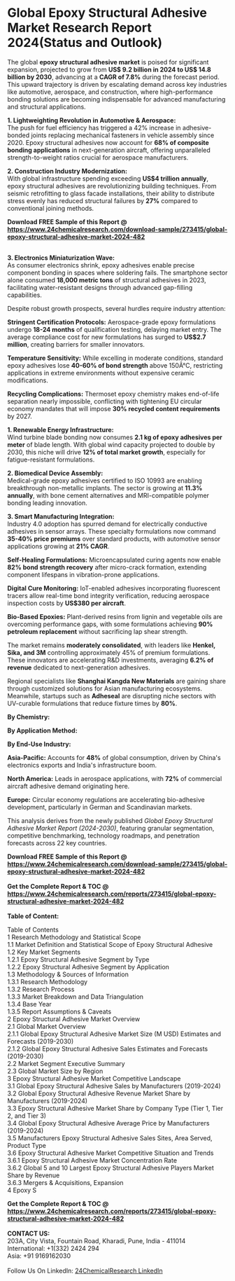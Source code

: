 <h1>Global Epoxy Structural Adhesive Market Research Report 2024(Status and Outlook)</h1><p>The global <strong>epoxy structural adhesive market</strong> is poised for significant expansion, projected to grow from <strong>US$ 9.2 billion in 2024 to US$ 14.8 billion by 2030</strong>, advancing at a <strong>CAGR of 7.8%</strong> during the forecast period. This upward trajectory is driven by escalating demand across key industries like automotive, aerospace, and construction, where high-performance bonding solutions are becoming indispensable for advanced manufacturing and structural applications.</p><p><strong>1. Lightweighting Revolution in Automotive &amp; Aerospace:</strong><br>
The push for fuel efficiency has triggered a 42% increase in adhesive-bonded joints replacing mechanical fasteners in vehicle assembly since 2020. Epoxy structural adhesives now account for <strong>68% of composite bonding applications</strong> in next-generation aircraft, offering unparalleled strength-to-weight ratios crucial for aerospace manufacturers.</p><p><strong>2. Construction Industry Modernization:</strong><br>
With global infrastructure spending exceeding <strong>US$4 trillion annually</strong>, epoxy structural adhesives are revolutionizing building techniques. From seismic retrofitting to glass facade installations, their ability to distribute stress evenly has reduced structural failures by <strong>27%</strong> compared to conventional joining methods.</p><div><b>Download FREE Sample of this Report @ 
            <a href="https://www.24chemicalresearch.com/download-sample/273415/global-epoxy-structural-adhesive-market-2024-482">
            https://www.24chemicalresearch.com/download-sample/273415/global-epoxy-structural-adhesive-market-2024-482</a></b></div><br><p><strong>3. Electronics Miniaturization Wave:</strong><br>
As consumer electronics shrink, epoxy adhesives enable precise component bonding in spaces where soldering fails. The smartphone sector alone consumed <strong>18,000 metric tons</strong> of structural adhesives in 2023, facilitating water-resistant designs through advanced gap-filling capabilities.</p><p>Despite robust growth prospects, several hurdles require industry attention:</p><p><strong>Stringent Certification Protocols:</strong> Aerospace-grade epoxy formulations undergo <strong>18-24 months</strong> of qualification testing, delaying market entry. The average compliance cost for new formulations has surged to <strong>US$2.7 million</strong>, creating barriers for smaller innovators.</p><p><strong>Temperature Sensitivity:</strong> While excelling in moderate conditions, standard epoxy adhesives lose <strong>40-60% of bond strength</strong> above 150Â°C, restricting applications in extreme environments without expensive ceramic modifications.</p><p><strong>Recycling Complications:</strong> Thermoset epoxy chemistry makes end-of-life separation nearly impossible, conflicting with tightening EU circular economy mandates that will impose <strong>30% recycled content requirements</strong> by 2027.</p><p><strong>1. Renewable Energy Infrastructure:</strong><br>
Wind turbine blade bonding now consumes <strong>2.1 kg of epoxy adhesives per meter</strong> of blade length. With global wind capacity projected to double by 2030, this niche will drive <strong>12% of total market growth</strong>, especially for fatigue-resistant formulations.</p><p><strong>2. Biomedical Device Assembly:</strong><br>
Medical-grade epoxy adhesives certified to ISO 10993 are enabling breakthrough non-metallic implants. The sector is growing at <strong>11.3% annually</strong>, with bone cement alternatives and MRI-compatible polymer bonding leading innovation.</p><p><strong>3. Smart Manufacturing Integration:</strong><br>
Industry 4.0 adoption has spurred demand for electrically conductive adhesives in sensor arrays. These specialty formulations now command <strong>35-40% price premiums</strong> over standard products, with automotive sensor applications growing at <strong>21% CAGR</strong>.</p><p><strong>Self-Healing Formulations:</strong> Microencapsulated curing agents now enable <strong>82% bond strength recovery</strong> after micro-crack formation, extending component lifespans in vibration-prone applications.</p><p><strong>Digital Cure Monitoring:</strong> IoT-enabled adhesives incorporating fluorescent tracers allow real-time bond integrity verification, reducing aerospace inspection costs by <strong>US$380 per aircraft</strong>.</p><p><strong>Bio-Based Epoxies:</strong> Plant-derived resins from lignin and vegetable oils are overcoming performance gaps, with some formulations achieving <strong>90% petroleum replacement</strong> without sacrificing lap shear strength.</p><p>The market remains <strong>moderately consolidated</strong>, with leaders like <strong>Henkel, Sika, and 3M</strong> controlling approximately 45% of premium formulations. These innovators are accelerating R&amp;D investments, averaging <strong>6.2% of revenue</strong> dedicated to next-generation adhesives.</p><p>Regional specialists like <strong>Shanghai Kangda New Materials</strong> are gaining share through customized solutions for Asian manufacturing ecosystems. Meanwhile, startups such as <strong>Adheseal</strong> are disrupting niche sectors with UV-curable formulations that reduce fixture times by <strong>80%</strong>.</p><p><strong>By Chemistry:</strong></p><p><strong>By Application Method:</strong></p><p><strong>By End-Use Industry:</strong></p><p><strong>Asia-Pacific:</strong> Accounts for <strong>48%</strong> of global consumption, driven by China's electronics exports and India's infrastructure boom.</p><p><strong>North America:</strong> Leads in aerospace applications, with <strong>72%</strong> of commercial aircraft adhesive demand originating here.</p><p><strong>Europe:</strong> Circular economy regulations are accelerating bio-adhesive development, particularly in German and Scandinavian markets.</p><p>This analysis derives from the newly published <em>Global Epoxy Structural Adhesive Market Report (2024-2030)</em>, featuring granular segmentation, competitive benchmarking, technology roadmaps, and penetration forecasts across 22 key countries.</p><div><b>Download FREE Sample of this Report @ 
            <a href="https://www.24chemicalresearch.com/download-sample/273415/global-epoxy-structural-adhesive-market-2024-482">
            https://www.24chemicalresearch.com/download-sample/273415/global-epoxy-structural-adhesive-market-2024-482</a></b></div><br><div><b>Get the Complete Report & TOC @ 
            <a href="https://www.24chemicalresearch.com/reports/273415/global-epoxy-structural-adhesive-market-2024-482">
            https://www.24chemicalresearch.com/reports/273415/global-epoxy-structural-adhesive-market-2024-482</a></b></div><br>
            <b>Table of Content:</b><p>Table of Contents<br />
1 Research Methodology and Statistical Scope<br />
1.1 Market Definition and Statistical Scope of Epoxy Structural Adhesive<br />
1.2 Key Market Segments<br />
1.2.1 Epoxy Structural Adhesive Segment by Type<br />
1.2.2 Epoxy Structural Adhesive Segment by Application<br />
1.3 Methodology & Sources of Information<br />
1.3.1 Research Methodology<br />
1.3.2 Research Process<br />
1.3.3 Market Breakdown and Data Triangulation<br />
1.3.4 Base Year<br />
1.3.5 Report Assumptions & Caveats<br />
2 Epoxy Structural Adhesive Market Overview<br />
2.1 Global Market Overview<br />
2.1.1 Global Epoxy Structural Adhesive Market Size (M USD) Estimates and Forecasts (2019-2030)<br />
2.1.2 Global Epoxy Structural Adhesive Sales Estimates and Forecasts (2019-2030)<br />
2.2 Market Segment Executive Summary<br />
2.3 Global Market Size by Region<br />
3 Epoxy Structural Adhesive Market Competitive Landscape<br />
3.1 Global Epoxy Structural Adhesive Sales by Manufacturers (2019-2024)<br />
3.2 Global Epoxy Structural Adhesive Revenue Market Share by Manufacturers (2019-2024)<br />
3.3 Epoxy Structural Adhesive Market Share by Company Type (Tier 1, Tier 2, and Tier 3)<br />
3.4 Global Epoxy Structural Adhesive Average Price by Manufacturers (2019-2024)<br />
3.5 Manufacturers Epoxy Structural Adhesive Sales Sites, Area Served, Product Type<br />
3.6 Epoxy Structural Adhesive Market Competitive Situation and Trends<br />
3.6.1 Epoxy Structural Adhesive Market Concentration Rate<br />
3.6.2 Global 5 and 10 Largest Epoxy Structural Adhesive Players Market Share by Revenue<br />
3.6.3 Mergers & Acquisitions, Expansion<br />
4 Epoxy S</p><div><b>Get the Complete Report & TOC @ 
            <a href="https://www.24chemicalresearch.com/reports/273415/global-epoxy-structural-adhesive-market-2024-482">
            https://www.24chemicalresearch.com/reports/273415/global-epoxy-structural-adhesive-market-2024-482</a></b></div><br><b>CONTACT US:</b><br>
            203A, City Vista, Fountain Road, Kharadi, Pune, India - 411014<br>
            International: +1(332) 2424 294<br>
            Asia: +91 9169162030 <br><br>
            Follow Us On LinkedIn: <a href="https://www.linkedin.com/company/24chemicalresearch/">24ChemicalResearch LinkedIn</a>